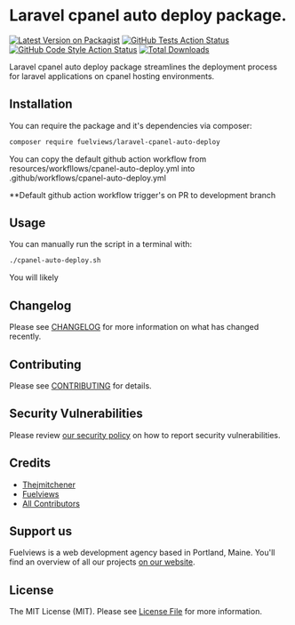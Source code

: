 # Laravel cpanel auto deploy package.

[![Latest Version on Packagist](https://img.shields.io/packagist/v/fuelviews/laravel-cpanel-auto-deploy.svg?style=flat-square)](https://packagist.org/packages/fuelviews/laravel-cpanel-auto-deploy)
[![GitHub Tests Action Status](https://img.shields.io/github/actions/workflow/status/fuelviews/laravel-cpanel-auto-deploy/run-tests.yml?branch=main&label=tests&style=flat-square)](https://github.com/fuelviews/laravel-cpanel-auto-deploy/actions?query=workflow%3Arun-tests+branch%3Amain)
[![GitHub Code Style Action Status](https://img.shields.io/github/actions/workflow/status/fuelviews/laravel-cpanel-auto-deploy/fix-php-code-style-issues.yml?branch=main&label=code%20style&style=flat-square)](https://github.com/fuelviews/laravel-cpanel-auto-deploy/actions?query=workflow%3A"Fix+PHP+code+style+issues"+branch%3Amain)
[![Total Downloads](https://img.shields.io/packagist/dt/fuelviews/laravel-cpanel-auto-deploy.svg?style=flat-square)](https://packagist.org/packages/fuelviews/laravel-cpanel-auto-deploy)

Laravel cpanel auto deploy package streamlines the deployment process for laravel applications on cpanel hosting environments.

## Installation

You can require the package and it's dependencies via composer:

```bash
composer require fuelviews/laravel-cpanel-auto-deploy
```

You can copy the default github action workflow from resources/workfllows/cpanel-auto-deploy.yml into .github/workflows/cpanel-auto-deploy.yml

**Default github action workflow trigger's on PR to development branch

## Usage

You can manually run the script in a terminal with:

```bash
./cpanel-auto-deploy.sh
```

You will likely

## Changelog

Please see [CHANGELOG](CHANGELOG.md) for more information on what has changed recently.

## Contributing

Please see [CONTRIBUTING](CONTRIBUTING.md) for details.

## Security Vulnerabilities

Please review [our security policy](../../security/policy) on how to report security vulnerabilities.

## Credits

- [Thejmitchener](https://github.com/thejmitchener)
- [Fuelviews](https://github.com/fuelviews)
- [All Contributors](../../contributors)

## Support us

Fuelviews is a web development agency based in Portland, Maine. You'll find an overview of all our projects [on our website](https://fuelviews.com).

## License

The MIT License (MIT). Please see [License File](LICENSE.md) for more information.
